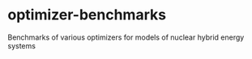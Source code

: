 # optimizer-benchmarks
Benchmarks of various optimizers for models of nuclear hybrid energy systems
